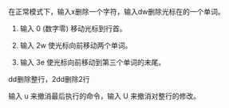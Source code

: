 在正常模式下，输入x删除一个字符，输入dw删除光标在的一个单词。

1. 输入 0 (数字零) 移动光标到行首。

2. 输入 2w 使光标向前移动两个单词。

  3. 输入 3e 使光标向前移动到第三个单词的末尾。

dd删除整行，2dd删除2行

输入 u 来撤消最后执行的命令，输入 U 来撤消对整行的修改。